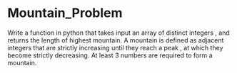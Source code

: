 # Mountain_Problem
Write a function in python that takes input an array of distinct integers , and returns the length of highest mountain.   A mountain is defined as adjacent integers that are strictly increasing  until they reach a peak , at which they become strictly decreasing.   At least 3 numbers are required to form a mountain.

